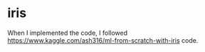 # iris
 
When I implemented the code, I followed https://www.kaggle.com/ash316/ml-from-scratch-with-iris code.
